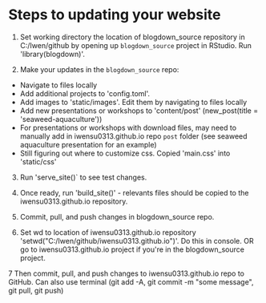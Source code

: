 # Steps to updating your website

1. Set working directory the location of blogdown_source repository in C:/Iwen/github by opening up `blogdown_source` project in RStudio. Run 'library(blogdown)'.

2. Make your updates in the `blogdown_source` repo: 
* Navigate to files locally
* Add additional projects to 'config.toml'.
* Add images to 'static/images'. Edit them by navigating to files locally
* Add new presentations or workshops to 'content/post' (new_post(title = 'seaweed-aquaculture'))
* For presentations or workshops with download files, may need to manually add in iwensu0313.github.io repo `post` folder (see seaweed aquaculture presentation for an example)
* Still figuring out where to customize css. Copied 'main.css' into 'static/css'

3. Run 'serve_site()` to see test changes.

4. Once ready, run 'build_site()' - relevants files should be copied to the iwensu0313.github.io repository.

5. Commit, pull, and push changes in blogdown_source repo.

6. Set wd to location of iwensu0313.github.io repository 'setwd("C:/Iwen/github/iwensu0313.github.io")'. Do this in console. OR go to iwensu0313.github.io project if you're in the blogdown_source project.

7 Then commit, pull, and push changes to iwensu0313.github.io repo to GitHub. Can also use terminal (git add -A, git commit -m "some message", git pull, git push)
